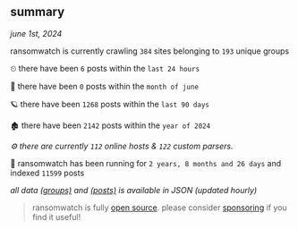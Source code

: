 
## summary
_june 1st, 2024_

ransomwatch is currently crawling `384` sites belonging to `193` unique groups

⏲ there have been `6` posts within the `last 24 hours`

🦈 there have been `0` posts within the `month of june`

🪐 there have been `1268` posts within the `last 90 days`

🏚 there have been `2142` posts within the `year of 2024`

_⚙️ there are currently `112` online hosts & `122` custom parsers._

🦕 ransomwatch has been running for `2 years, 8 months and 26 days` and indexed `11599` posts

_all data  [(groups)](http://ransomwhat.telemetry.ltd/groups) and [(posts)](http://ransomwhat.telemetry.ltd/posts) is available in JSON (updated hourly)_

> ransomwatch is fully [open source](https://github.com/joshhighet/ransomwatch#ransomwatch--). please consider [sponsoring](https://github.com/sponsors/joshhighet) if you find it useful!
